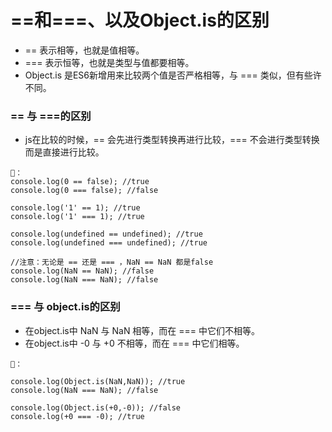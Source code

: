 # ==和===、以及Object.is的区别
- == 表示相等，也就是值相等。
- === 表示恒等，也就是类型与值都要相等。
- Object.is 是ES6新增用来比较两个值是否严格相等，与 === 类似，但有些许不同。

### == 与 ===的区别
- js在比较的时候，== 会先进行类型转换再进行比较，=== 不会进行类型转换而是直接进行比较。

```
🌰：
console.log(0 == false); //true
console.log(0 === false); //false

console.log('1' == 1); //true
console.log('1' === 1); //true

console.log(undefined == undefined); //true
console.log(undefined === undefined); //true

//注意：无论是 == 还是 === ，NaN == NaN 都是false
console.log(NaN == NaN); //false
console.log(NaN === NaN); //false
```

### === 与 object.is的区别
- 在object.is中 NaN 与 NaN 相等，而在 === 中它们不相等。
- 在object.is中 -0 与 +0 不相等，而在 === 中它们相等。
```
🌰：

console.log(Object.is(NaN,NaN)); //true
console.log(NaN === NaN); //false

console.log(Object.is(+0,-0)); //false
console.log(+0 === -0); //true

```






